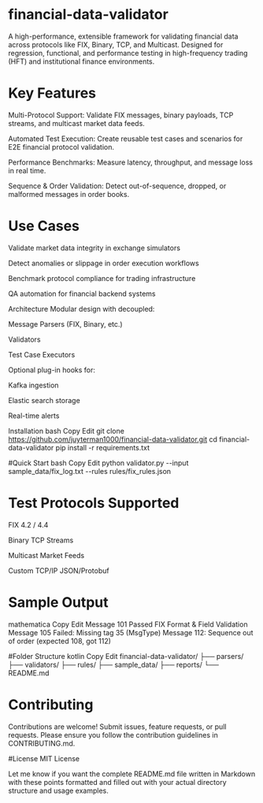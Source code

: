 # financial-data-validator
A high-performance, extensible framework for validating financial data across protocols like FIX, Binary, TCP, and Multicast. Designed for regression, functional, and performance testing in high-frequency trading (HFT) and institutional finance environments.

#  Key Features
Multi-Protocol Support: Validate FIX messages, binary payloads, TCP streams, and multicast market data feeds.

Automated Test Execution: Create reusable test cases and scenarios for E2E financial protocol validation.

Performance Benchmarks: Measure latency, throughput, and message loss in real time.

Sequence & Order Validation: Detect out-of-sequence, dropped, or malformed messages in order books.


 # Use Cases
 Validate market data integrity in exchange simulators

 Detect anomalies or slippage in order execution workflows

Benchmark protocol compliance for trading infrastructure

QA automation for financial backend systems

 Architecture
Modular design with decoupled:

Message Parsers (FIX, Binary, etc.)

Validators

Test Case Executors

Optional plug-in hooks for:

Kafka ingestion

Elastic search storage

Real-time alerts

Installation
bash
Copy
Edit
git clone https://github.com/juyterman1000/financial-data-validator.git
cd financial-data-validator
pip install -r requirements.txt

#Quick Start
bash
Copy
Edit
python validator.py --input sample_data/fix_log.txt --rules rules/fix_rules.json

# Test Protocols Supported
 FIX 4.2 / 4.4

 Binary TCP Streams

 Multicast Market Feeds

 Custom TCP/IP JSON/Protobuf

# Sample Output
mathematica
Copy
Edit
Message 101 Passed FIX Format & Field Validation
Message 105 Failed: Missing tag 35 (MsgType)
Message 112: Sequence out of order (expected 108, got 112)

#Folder Structure
kotlin
Copy
Edit
financial-data-validator/
├── parsers/
├── validators/
├── rules/
├── sample_data/
├── reports/
└── README.md
# Contributing
Contributions are welcome! Submit issues, feature requests, or pull requests. Please ensure you follow the contribution guidelines in CONTRIBUTING.md.

#License
MIT License

Let me know if you want the complete README.md file written in Markdown with these points formatted and filled out with your actual directory structure and usage examples.
